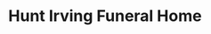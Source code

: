 ---
title: "Hunt Irving Funeral Home"
url: /chester/hunt-irving-funeral-home/
shop: Bestattungen
---